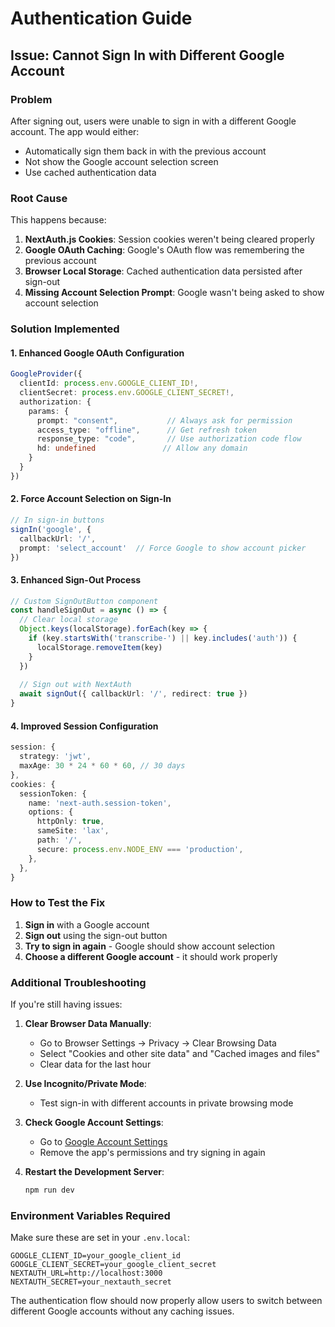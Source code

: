 # Authentication Guide

## Issue: Cannot Sign In with Different Google Account

### Problem
After signing out, users were unable to sign in with a different Google account. The app would either:
- Automatically sign them back in with the previous account
- Not show the Google account selection screen
- Use cached authentication data

### Root Cause
This happens because:
1. **NextAuth.js Cookies**: Session cookies weren't being cleared properly
2. **Google OAuth Caching**: Google's OAuth flow was remembering the previous account
3. **Browser Local Storage**: Cached authentication data persisted after sign-out
4. **Missing Account Selection Prompt**: Google wasn't being asked to show account selection

### Solution Implemented

#### 1. **Enhanced Google OAuth Configuration**
```typescript
GoogleProvider({
  clientId: process.env.GOOGLE_CLIENT_ID!,
  clientSecret: process.env.GOOGLE_CLIENT_SECRET!,
  authorization: {
    params: {
      prompt: "consent",           // Always ask for permission
      access_type: "offline",      // Get refresh token
      response_type: "code",       // Use authorization code flow
      hd: undefined               // Allow any domain
    }
  }
})
```

#### 2. **Force Account Selection on Sign-In**
```typescript
// In sign-in buttons
signIn('google', { 
  callbackUrl: '/',
  prompt: 'select_account'  // Force Google to show account picker
})
```

#### 3. **Enhanced Sign-Out Process**
```typescript
// Custom SignOutButton component
const handleSignOut = async () => {
  // Clear local storage
  Object.keys(localStorage).forEach(key => {
    if (key.startsWith('transcribe-') || key.includes('auth')) {
      localStorage.removeItem(key)
    }
  })
  
  // Sign out with NextAuth
  await signOut({ callbackUrl: '/', redirect: true })
}
```

#### 4. **Improved Session Configuration**
```typescript
session: {
  strategy: 'jwt',
  maxAge: 30 * 24 * 60 * 60, // 30 days
},
cookies: {
  sessionToken: {
    name: 'next-auth.session-token',
    options: {
      httpOnly: true,
      sameSite: 'lax',
      path: '/',
      secure: process.env.NODE_ENV === 'production',
    },
  },
}
```

### How to Test the Fix

1. **Sign in** with a Google account
2. **Sign out** using the sign-out button
3. **Try to sign in again** - Google should show account selection
4. **Choose a different Google account** - it should work properly

### Additional Troubleshooting

If you're still having issues:

1. **Clear Browser Data Manually**:
   - Go to Browser Settings → Privacy → Clear Browsing Data
   - Select "Cookies and other site data" and "Cached images and files"
   - Clear data for the last hour

2. **Use Incognito/Private Mode**:
   - Test sign-in with different accounts in private browsing mode

3. **Check Google Account Settings**:
   - Go to [Google Account Settings](https://myaccount.google.com/permissions)
   - Remove the app's permissions and try signing in again

4. **Restart the Development Server**:
   ```bash
   npm run dev
   ```

### Environment Variables Required

Make sure these are set in your `.env.local`:
```env
GOOGLE_CLIENT_ID=your_google_client_id
GOOGLE_CLIENT_SECRET=your_google_client_secret
NEXTAUTH_URL=http://localhost:3000
NEXTAUTH_SECRET=your_nextauth_secret
```

The authentication flow should now properly allow users to switch between different Google accounts without any caching issues.
